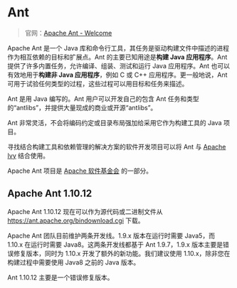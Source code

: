 # Ant

> 官网：[Apache Ant - Welcome](http://ant.apache.org/)

Apache Ant 是一个 Java 库和命令行工具，其任务是驱动构建文件中描述的进程作为相互依赖的目标和扩展点。Ant 的主要已知用途是**构建 Java 应用程序**。Ant 提供了许多内置任务，允许编译、组装、测试和运行 Java 应用程序。Ant 也可以有效地用于**构建非 Java 应用程序**，例如 C 或 C++ 应用程序。更一般地说，Ant 可用于试验任何类型的过程，这些过程可以用目标和任务来描述。

Ant 是用 Java 编写的。Ant 用户可以开发自己的包含 Ant 任务和类型的“antlibs”，并提供大量现成的商业或开源“antlibs”。

Ant 非常灵活，不会将编码约定或目录布局强加给采用它作为构建工具的 Java 项目。

寻找结合构建工具和依赖管理的解决方案的软件开发项目可以将 Ant 与 [Apache Ivy](https://ant.apache.org/ivy/) 结合使用。

Apache Ant 项目是 [Apache 软件基金会](https://www.apache.org/) 的一部分。

## Apache Ant 1.10.12

Apache Ant 1.10.12 现在可以作为源代码或二进制文件从 https://ant.apache.org/bindownload.cgi 下载。

Apache Ant 团队目前维护两条开发线。1.9.x 版本在运行时需要 Java5，而 1.10.x 在运行时需要 Java8。这两条开发线都基于 Ant 1.9.7，1.9.x 版本主要是错误修复版本，同时为 1.10.x 开发了额外的新功能。我们建议使用 1.10.x，除非您在构建过程中需要使用 Java8 之前的 Java 版本。

Ant 1.10.12 主要是一个错误修复版本。

